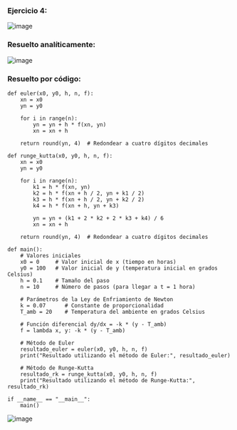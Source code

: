 ### Ejercicio 4:

![image](https://github.com/Jorge11Romero/Metodos-Numericos/assets/147437900/23ff93b6-d3c5-49fa-b05b-675e1227b9b7)

### Resuelto analíticamente:

![image](https://github.com/Jorge11Romero/Metodos-Numericos/assets/147437900/9eb892d0-f54f-4ee5-9cc2-e6a225c612e9)

### Resuelto por código:

    def euler(x0, y0, h, n, f):
        xn = x0
        yn = y0
    
        for i in range(n):
            yn = yn + h * f(xn, yn)
            xn = xn + h
    
        return round(yn, 4)  # Redondear a cuatro dígitos decimales
    
    def runge_kutta(x0, y0, h, n, f):
        xn = x0
        yn = y0
    
        for i in range(n):
            k1 = h * f(xn, yn)
            k2 = h * f(xn + h / 2, yn + k1 / 2)
            k3 = h * f(xn + h / 2, yn + k2 / 2)
            k4 = h * f(xn + h, yn + k3)
    
            yn = yn + (k1 + 2 * k2 + 2 * k3 + k4) / 6
            xn = xn + h
    
        return round(yn, 4)  # Redondear a cuatro dígitos decimales
    
    def main():
        # Valores iniciales
        x0 = 0     # Valor inicial de x (tiempo en horas)
        y0 = 100   # Valor inicial de y (temperatura inicial en grados Celsius)
        h = 0.1    # Tamaño del paso
        n = 10     # Número de pasos (para llegar a t = 1 hora)
    
        # Parámetros de la Ley de Enfriamiento de Newton
        k = 0.07      # Constante de proporcionalidad
        T_amb = 20    # Temperatura del ambiente en grados Celsius
    
        # Función diferencial dy/dx = -k * (y - T_amb)
        f = lambda x, y: -k * (y - T_amb)
    
        # Método de Euler
        resultado_euler = euler(x0, y0, h, n, f)
        print("Resultado utilizando el método de Euler:", resultado_euler)
    
        # Método de Runge-Kutta
        resultado_rk = runge_kutta(x0, y0, h, n, f)
        print("Resultado utilizando el método de Runge-Kutta:", resultado_rk)
    
    if __name__ == "__main__":
        main()

![image](https://github.com/Jorge11Romero/Metodos-Numericos/assets/147437900/1c9f5093-9c6a-4d18-807c-a245a38e1833)


   
